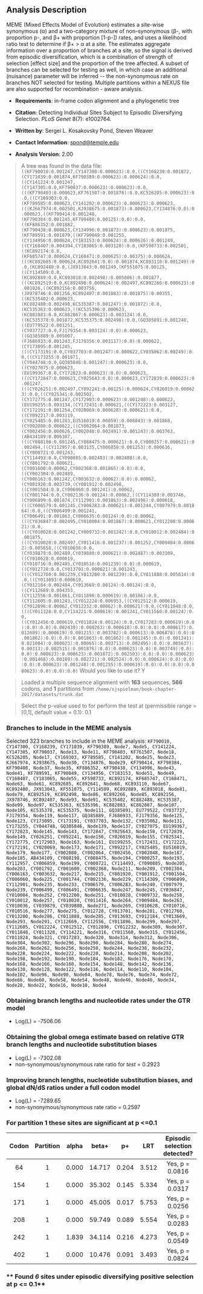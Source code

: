 
Analysis Description
--------------------
MEME (Mixed Effects Model of Evolution) estimates a site-wise synonymous
(&alpha;) and a two-category mixture of non-synonymous (&beta;-, with
proportion p-, and &beta;+ with proportion [1-p-]) rates, and uses a
likelihood ratio test to determine if &beta;+ > &alpha; at a site. The
estimates aggregate information over a proportion of branches at a site,
so the signal is derived from episodic diversification, which is a
combination of strength of selection [effect size] and the proportion of
the tree affected. A subset of branches can be selected for testing as
well, in which case an additional (nuisance) parameter will be inferred
-- the non-synonymous rate on branches NOT selected for testing.
Multiple partitions within a NEXUS file are also supported for
recombination - aware analysis. 

- __Requirements__: in-frame codon alignment and a phylogenetic tree

- __Citation__: Detecting Individual Sites Subject to Episodic Diversifying Selection.
_PLoS Genet_ 8(7): e1002764.

- __Written by__: Sergei L. Kosakovsky Pond, Steven Weaver

- __Contact Information__: spond@temple.edu

- __Analysis Version__: 2.00


> A tree was found in the data file: `((KF790010:0.001247,CY147300:0.000623):0.0,((CY168239:0.001872,(CY171039:0.001874,KF790389:0.000623):0.000624):0.0,((CY141224:0.001247,(CY147305:0.0,KF790037:0.000623):0.000623):0.0,(((KF790403:0.000623,KF761507:0.001876):0.0,KC526205:0.000623):0.0,((CY169303:0.0,(KF789585:0.000623,CY141202:0.000623):0.000623):0.000623,(((KJ667974:0.002501,KJ938675:0.001873):0.000623,CY134876:0.0):0.000623,((KF790414:0.001248,(KF790384:0.001245,KF790408:0.00125):0.0):0.0,((KF886352:0.001882,(KF790438:0.000623,CY134996:0.001873):0.000623):0.001875,(KF789591:0.001879,((KF790049:0.001255,(CY134956:0.000624,CY183153:0.000624):0.000626):0.001249,((CY168407:0.004394,CY183065:0.003128):0.0,(KF598733:0.002501,((KC892174:0.0,(KF685747:0.000624,CY168471:0.000625):0.00375):0.000624,(((KC892685:0.000624,KC892641:0.0):0.001874,KC893110:0.001249):0.0,(KC892480:0.0,(JX913043:0.001249,(KF551075:0.00125,((CY114509:0.0,(KC892889:0.0,KC893018:0.002498):0.005006):0.001877,(((KC892519:0.0,KC892498:0.000624):0.002497,KC892266:0.000623):0.001026,((KC892156:0.003756,(JX978746:0.001256,KC892407:0.001883):0.001875):0.00355,((KC535402:0.000623,(KC882488:0.002498,KC535387:0.001247):0.001872):0.0,(KC535363:0.000623,((KC535396:0.000623,(KC882883:0.0,KC882867:0.000623):0.003124):0.0,((KC535378:0.001872,KC535375:0.002498):0.0,(GQ385891:0.001248,((EU779522:0.001251,(CY037727:0.0,FJ179354:0.003124):0.0):0.000623,((GQ385889:0.005007,(FJ686933:0.001243,FJ179356:0.003117):0.0):0.000622,(CY173095:0.001245,(((CY173191:0.0,CY037703:0.001247):0.000622,CY035062:0.00249):0.0,((CY173255:0.001871,(CY044748:0.0,GQ385846:0.001247):0.000623):0.0,((CY027075:0.000623,(EU199367:0.0,CY172823:0.000623):0.0):0.000623,(((CY172847:0.000623,CY025643:0.0):0.000623,CY172839:0.000623):0.001247,(((CY026251:0.002497,CY092241:0.00125):0.000624,CY026019:0.000623):0.0,((CY025341:0.002502,(CY172775:0.001247,CY172903:0.000623):0.001248):0.000622,(EU199255:0.003134,(CY172431:0.000621,((CY172223:0.003127,(CY172191:0.001254,CY020069:0.000628):0.000621):0.0,((CY092217:0.003119,(CY025485:0.001283,EU516019:0.00059):0.008843):0.001868,(CY002080:0.000622,((CY002064:0.001873,(CY002456:0.000626,CY002048:0.002491):0.001243):0.003763,(AB434109:0.006307,(((CY088198:0.001245,CY088475:0.000621):0.0,CY000257:0.000621):0.002494,((CY112957:0.003135,CY006859:0.001253):0.000616,((CY000721:0.001243,(CY114493:0.0,CY090885:0.002483):0.002488):0.0,((CY001792:0.000621,(CY001600:0.00062,CY002368:0.001865):0.0):0.0,((CY002304:0.002489,(CY006163:0.001242,CY003632:0.00062):0.0):0.00062,(CY001920:0.003739,(CY001912:0.002498,((CY001504:0.0,CY006060:0.001241):0.00062,((CY001744:0.0,CY002136:0.00124):0.00062,((CY114309:0.003746,(CY006899:0.001874,CY112901:0.001863):0.002496):0.000618,(((CY006579:0.001245,CY006283:0.000621):0.001244,CY007979:0.001864):0.0,((CY006499:0.001241,(CY006491:0.001863,CY006635:0.00124):0.0):0.00062,(((CY036847:0.002495,CY010004:0.001867):0.000621,CY012200:0.000621):0.0,(((CY010028:0.001242,CY009732:0.001242):0.0,CY010012:0.002484):0.001875,(((CY010020:0.002497,CY011416:0.001237):0.001252,CY009484:0.00062):0.005658,((CY010036:0.0,(CY039879:0.002489,CY039880:0.000621):0.002487):0.003109,((CY010628:0.000619,(CY010716:0.002485,CY010516:0.001239):0.0):0.000619,((CY012728:0.0,CY013701:0.000621):0.001243,(((CY012760:0.001239,CY013200:0.001239):0.0,CY011888:0.005614):0.0,((CY013693:0.000619,(CY012184:0.002484,CY013669:0.00124):0.00124):0.0,((CY112669:0.004353,(CY112556:0.001861,CY011896:0.000619):0.00186):0.0,(CY112605:0.001243,(CY012224:0.006953,((CY012512:0.000619,(CY012896:0.00062,CY012232:0.00062):0.000621):0.0,(CY011848:0.0,(((CY011328:0.0,CY114221:0.000619):0.001241,CY011560:0.00124):0.0,((CY012456:0.000619,CY011824:0.00124):0.0,CY017283:0.000619):0.0):0.0):0.0):0.002439):0.008263):0.000618):0.0):0.0):0.000617):0.012609):0.000619):0.001215):0.003782):0.000613):0.006878):0.0):0.001862):0.0):0.0):0.001863):0.001862):0.001245):0.0):0.001241):0.021084):0.000623):0.00065):0.003713):0.002495):0.0):0.005637):0.00313):0.002515):0.001876):0.0):0.000623):0.0):0.003749):0.0):0.0):0.000623):0.000623):0.001872):0.002503):0.0):0.0):0.000623):0.001468):0.00189):0.002721):0.002524):0.0):0.000624):0.0):0.0):0.0):0.000623):0.001248):0.001255):0.000619):0.0):0.0):0.0):0.000623):0.0):0.0):0.0)`
>Would you like to use it? Y


>Loaded a multiple sequence alignment with **163** sequences, **566** codons, and **1** partitions from `/home/sjspielman/book-chapter-2017/datasets/trunk.dat`

>Select the p-value used to for perform the test at (permissible range = [0,1], default value = 0.1): 0.1


### Branches to include in the MEME analysis
Selected 323 branches to include in the MEME analysis: `KF790010, CY147300, CY168239, CY171039, KF790389, Node7, Node5, CY141224, CY147305, KF790037, Node13, Node11, KF790403, KF761507, Node18, KC526205, Node17, CY169303, KF789585, CY141202, Node25, Node23, KJ667974, KJ938675, Node30, CY134876, Node29, KF790414, KF790384, KF790408, Node37, Node35, KF886352, KF790438, CY134996, Node43, Node41, KF789591, KF790049, CY134956, CY183153, Node51, Node49, CY168407, CY183065, Node55, KF598733, KC892174, KF685747, CY168471, Node63, Node61, KC892685, KC892641, Node68, KC893110, Node67, KC892480, JX913043, KF551075, CY114509, KC892889, KC893018, Node81, Node79, KC892519, KC892498, Node86, KC892266, Node85, KC892156, JX978746, KC892407, Node93, Node91, KC535402, KC882488, KC535387, Node99, Node97, KC535363, KC535396, KC882883, KC882867, Node107, Node105, KC535378, KC535375, Node111, GQ385891, EU779522, CY037727, FJ179354, Node119, Node117, GQ385889, FJ686933, FJ179356, Node125, Node123, CY173095, CY173191, CY037703, Node132, CY035062, Node131, CY173255, CY044748, GQ385846, Node139, Node137, CY027075, EU199367, CY172823, Node145, Node143, CY172847, CY025643, Node150, CY172839, Node149, CY026251, CY092241, Node156, CY026019, Node155, CY025341, CY172775, CY172903, Node163, Node161, EU199255, CY172431, CY172223, CY172191, CY020069, Node173, Node171, CY092217, CY025485, EU516019, Node179, Node177, CY002080, CY002064, CY002456, CY002048, Node187, Node185, AB434109, CY088198, CY088475, Node194, CY000257, Node193, CY112957, CY006859, Node199, CY000721, CY114493, CY090885, Node205, Node203, CY001792, CY001600, CY002368, Node211, Node209, CY002304, CY006163, CY003632, Node217, Node215, CY001920, CY001912, CY001504, CY006060, Node225, CY001744, CY002136, Node229, CY114309, CY006899, CY112901, Node235, Node233, CY006579, CY006283, Node240, CY007979, Node239, CY006499, CY006491, CY006635, Node247, Node245, CY036847, CY010004, Node252, CY012200, Node251, CY010028, CY009732, Node258, CY010012, Node257, CY010020, CY011416, Node264, CY009484, Node263, CY010036, CY039879, CY039880, Node271, Node269, CY010628, CY010716, CY010516, Node277, Node275, CY012728, CY013701, Node281, CY012760, CY013200, Node286, CY011888, Node285, CY013693, CY012184, CY013669, Node293, Node291, CY112669, CY112556, CY011896, Node299, Node297, CY112605, CY012224, CY012512, CY012896, CY012232, Node309, Node307, CY011848, CY011328, CY114221, Node316, CY011560, Node315, CY012456, CY011824, Node321, CY017283, Node320, Node314, Node312, Node306, Node304, Node302, Node296, Node290, Node284, Node280, Node274, Node268, Node262, Node256, Node250, Node244, Node238, Node232, Node228, Node224, Node222, Node220, Node214, Node208, Node202, Node198, Node192, Node190, Node184, Node182, Node176, Node170, Node168, Node166, Node160, Node154, Node148, Node142, Node136, Node130, Node128, Node122, Node116, Node114, Node110, Node104, Node102, Node96, Node90, Node84, Node78, Node76, Node74, Node72, Node66, Node60, Node58, Node54, Node48, Node46, Node40, Node34, Node28, Node22, Node16, Node10, Node4`


### Obtaining branch lengths and nucleotide rates under the  GTR model
* Log(L) = -7506.06

### Obtaining the global omega estimate based on relative GTR branch lengths and nucleotide substitution biases
* Log(L) = -7302.08
* non-synonymous/synonymous rate ratio for *test* =   0.2923

### Improving branch lengths, nucleotide substitution biases, and global dN/dS ratios under a full codon model
* Log(L) = -7289.65
* non-synonymous/synonymous rate ratio =   0.2597

### For partition 1 these sites are significant at p <=0.1

|   Codon    | Partition  |   alpha    |   beta+    |     p+     |    LRT     |Episodic selection detected?| # branches |
|:----------:|:----------:|:----------:|:----------:|:----------:|:----------:|:--------------------------:|:----------:|
|     64     |     1      |    0.000   |   14.717   |    0.204   |    3.512   |      Yes, p =  0.0816      |     0      |
|    154     |     1      |    0.000   |   35.302   |    0.145   |    5.334   |      Yes, p =  0.0317      |     0      |
|    171     |     1      |    0.000   |   45.005   |    0.017   |    5.753   |      Yes, p =  0.0256      |     0      |
|    208     |     1      |    0.000   |   59.749   |    0.089   |    5.554   |      Yes, p =  0.0283      |     0      |
|    242     |     1      |    1.839   |   34.114   |    0.216   |    4.273   |      Yes, p =  0.0549      |     0      |
|    402     |     1      |    0.000   |   10.476   |    0.091   |    3.493   |      Yes, p =  0.0824      |     0      |

### ** Found _6_ sites under episodic diversifying positive selection at p <= 0.1**
